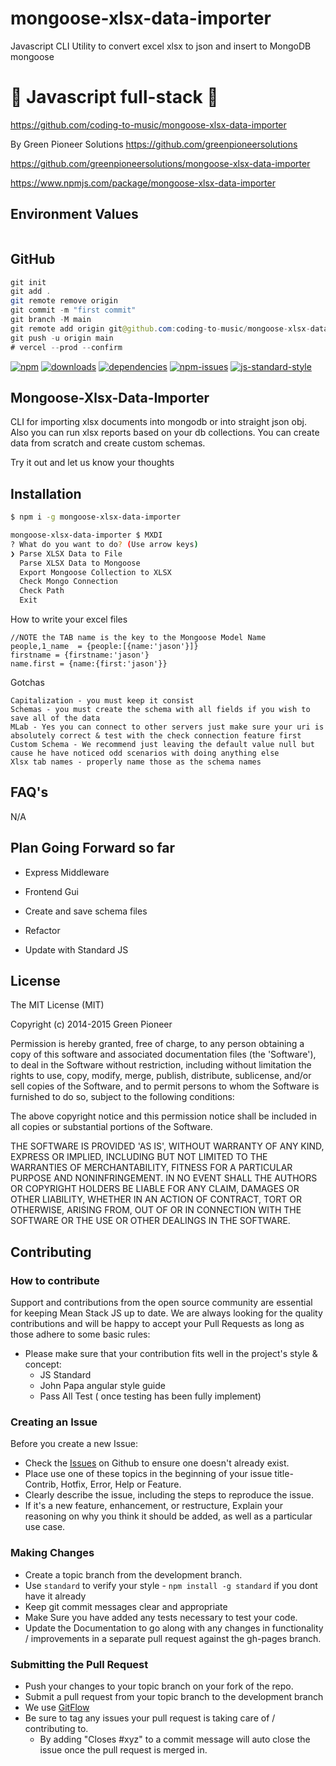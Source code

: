 # mongoose-xlsx-data-importer

Javascript CLI Utility to convert excel xlsx to json and insert to MongoDB mongoose

# 🚀 Javascript full-stack 🚀

https://github.com/coding-to-music/mongoose-xlsx-data-importer

By Green Pioneer Solutions https://github.com/greenpioneersolutions

https://github.com/greenpioneersolutions/mongoose-xlsx-data-importer

https://www.npmjs.com/package/mongoose-xlsx-data-importer

## Environment Values

```java

```

## GitHub

```java
git init
git add .
git remote remove origin
git commit -m "first commit"
git branch -M main
git remote add origin git@github.com:coding-to-music/mongoose-xlsx-data-importer.git
git push -u origin main
# vercel --prod --confirm
```

[![npm][npm-image]][npm-url]
[![downloads][downloads-image]][downloads-url]
[![dependencies](https://david-dm.org/greenpioneersolutions/mongoose-xlsx-data-importer.svg)](https://david-dm.org/greenpioneersolutions/mongoose-xlsx-data-importer)
[![npm-issues](https://img.shields.io/github/issues/greenpioneersolutions/mongoose-xlsx-data-importer.svg)](https://github.com/greenpioneersolutions/mongoose-xlsx-data-importer/issues)
[![js-standard-style](https://img.shields.io/badge/code%20style-standard-brightgreen.svg)](http://standardjs.com/)

[npm-image]: https://img.shields.io/npm/v/mongoose-xlsx-data-importer.svg?style=flat
[npm-url]: https://npmjs.org/package/mongoose-xlsx-data-importer
[downloads-image]: https://img.shields.io/npm/dt/mongoose-xlsx-data-importer.svg?style=flat
[downloads-url]: https://npmjs.org/package/mongoose-xlsx-data-importer

## Mongoose-Xlsx-Data-Importer

CLI for importing xlsx documents into mongodb or into straight json obj. Also you can run xlsx reports based on your db collections. You can create data from scratch and create custom schemas.

Try it out and let us know your thoughts

## Installation

```sh
$ npm i -g mongoose-xlsx-data-importer
```

```sh
mongoose-xlsx-data-importer $ MXDI
? What do you want to do? (Use arrow keys)
❯ Parse XLSX Data to File
  Parse XLSX Data to Mongoose
  Export Mongoose Collection to XLSX
  Check Mongo Connection
  Check Path
  Exit
```

How to write your excel files

```
//NOTE the TAB name is the key to the Mongoose Model Name
people,1_name  = {people:[{name:'jason'}]}
firstname = {firstname:'jason'}
name.first = {name:{first:'jason'}}
```

Gotchas

```
Capitalization - you must keep it consist
Schemas - you must create the schema with all fields if you wish to save all of the data
MLab - Yes you can connect to other servers just make sure your uri is absolutely correct & test with the check connection feature first
Custom Schema - We recommend just leaving the default value null but cause he have noticed odd scenarios with doing anything else
Xlsx tab names - properly name those as the schema names

```

## FAQ's

N/A

## Plan Going Forward so far

- Express Middleware

- Frontend Gui

- Create and save schema files

- Refactor

- Update with Standard JS

## License

The MIT License (MIT)

Copyright (c) 2014-2015 Green Pioneer

Permission is hereby granted, free of charge, to any person obtaining
a copy of this software and associated documentation files (the
'Software'), to deal in the Software without restriction, including
without limitation the rights to use, copy, modify, merge, publish,
distribute, sublicense, and/or sell copies of the Software, and to
permit persons to whom the Software is furnished to do so, subject to
the following conditions:

The above copyright notice and this permission notice shall be
included in all copies or substantial portions of the Software.

THE SOFTWARE IS PROVIDED 'AS IS', WITHOUT WARRANTY OF ANY KIND,
EXPRESS OR IMPLIED, INCLUDING BUT NOT LIMITED TO THE WARRANTIES OF
MERCHANTABILITY, FITNESS FOR A PARTICULAR PURPOSE AND NONINFRINGEMENT.
IN NO EVENT SHALL THE AUTHORS OR COPYRIGHT HOLDERS BE LIABLE FOR ANY
CLAIM, DAMAGES OR OTHER LIABILITY, WHETHER IN AN ACTION OF CONTRACT,
TORT OR OTHERWISE, ARISING FROM, OUT OF OR IN CONNECTION WITH THE
SOFTWARE OR THE USE OR OTHER DEALINGS IN THE SOFTWARE.

## Contributing

### How to contribute

Support and contributions from the open source community are essential for keeping
Mean Stack JS up to date. We are always looking for the quality contributions and
will be happy to accept your Pull Requests as long as those adhere to some basic rules:

- Please make sure that your contribution fits well in the project's style & concept:
  - JS Standard
  - John Papa angular style guide
  - Pass All Test ( once testing has been fully implement)

### Creating an Issue

Before you create a new Issue:

- Check the [Issues](https://github.com/GreenPioneer/mongoose-xlsx-data-importer/issues) on Github to ensure one doesn't already exist.
- Place use one of these topics in the beginning of your issue title- Contrib, Hotfix, Error, Help or Feature.
- Clearly describe the issue, including the steps to reproduce the issue.
- If it's a new feature, enhancement, or restructure, Explain your reasoning on why you think it should be added, as well as a particular use case.

### Making Changes

- Create a topic branch from the development branch.
- Use `standard` to verify your style - `npm install -g standard` if you dont have it already
- Keep git commit messages clear and appropriate
- Make Sure you have added any tests necessary to test your code.
- Update the Documentation to go along with any changes in functionality / improvements in a separate pull request against the gh-pages branch.

### Submitting the Pull Request

- Push your changes to your topic branch on your fork of the repo.
- Submit a pull request from your topic branch to the development branch
- We use [GitFlow](https://guides.github.com/introduction/flow/)
- Be sure to tag any issues your pull request is taking care of / contributing to.
  - By adding "Closes #xyz" to a commit message will auto close the issue once the pull request is merged in.
